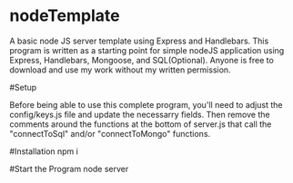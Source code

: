# nodeTemplate
A basic node JS server template using Express and Handlebars. This program is written as a starting point for simple nodeJS application
using Express, Handlebars, Mongoose, and SQL(Optional). Anyone is free to download and use my work without my written permission. 

#Setup

Before being able to use this complete program, you'll need to adjust the config/keys.js file and update the necessarry fields. Then remove the comments around the functions at the bottom of server.js that call the "connectToSql" and/or "connectToMongo" functions. 


#Installation 
npm i

#Start the Program
node server
